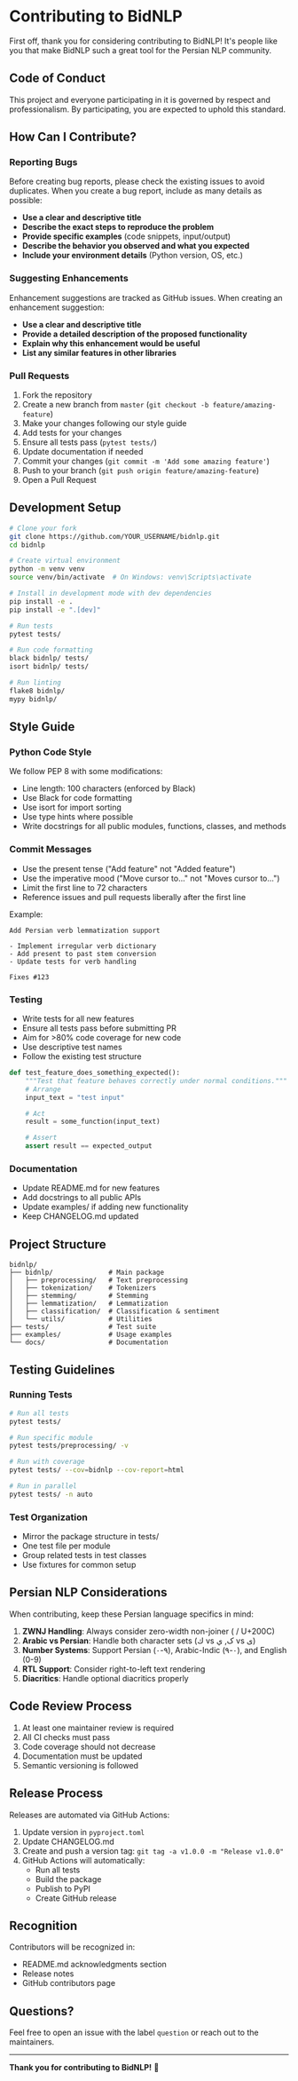 # Contributing to BidNLP

First off, thank you for considering contributing to BidNLP! It's people like you that make BidNLP such a great tool for the Persian NLP community.

## Code of Conduct

This project and everyone participating in it is governed by respect and professionalism. By participating, you are expected to uphold this standard.

## How Can I Contribute?

### Reporting Bugs

Before creating bug reports, please check the existing issues to avoid duplicates. When you create a bug report, include as many details as possible:

* **Use a clear and descriptive title**
* **Describe the exact steps to reproduce the problem**
* **Provide specific examples** (code snippets, input/output)
* **Describe the behavior you observed and what you expected**
* **Include your environment details** (Python version, OS, etc.)

### Suggesting Enhancements

Enhancement suggestions are tracked as GitHub issues. When creating an enhancement suggestion:

* **Use a clear and descriptive title**
* **Provide a detailed description of the proposed functionality**
* **Explain why this enhancement would be useful**
* **List any similar features in other libraries**

### Pull Requests

1. Fork the repository
2. Create a new branch from `master` (`git checkout -b feature/amazing-feature`)
3. Make your changes following our style guide
4. Add tests for your changes
5. Ensure all tests pass (`pytest tests/`)
6. Update documentation if needed
7. Commit your changes (`git commit -m 'Add some amazing feature'`)
8. Push to your branch (`git push origin feature/amazing-feature`)
9. Open a Pull Request

## Development Setup

```bash
# Clone your fork
git clone https://github.com/YOUR_USERNAME/bidnlp.git
cd bidnlp

# Create virtual environment
python -m venv venv
source venv/bin/activate  # On Windows: venv\Scripts\activate

# Install in development mode with dev dependencies
pip install -e .
pip install -e ".[dev]"

# Run tests
pytest tests/

# Run code formatting
black bidnlp/ tests/
isort bidnlp/ tests/

# Run linting
flake8 bidnlp/
mypy bidnlp/
```

## Style Guide

### Python Code Style

We follow PEP 8 with some modifications:

* Line length: 100 characters (enforced by Black)
* Use Black for code formatting
* Use isort for import sorting
* Use type hints where possible
* Write docstrings for all public modules, functions, classes, and methods

### Commit Messages

* Use the present tense ("Add feature" not "Added feature")
* Use the imperative mood ("Move cursor to..." not "Moves cursor to...")
* Limit the first line to 72 characters
* Reference issues and pull requests liberally after the first line

Example:
```
Add Persian verb lemmatization support

- Implement irregular verb dictionary
- Add present to past stem conversion
- Update tests for verb handling

Fixes #123
```

### Testing

* Write tests for all new features
* Ensure all tests pass before submitting PR
* Aim for >80% code coverage for new code
* Use descriptive test names
* Follow the existing test structure

```python
def test_feature_does_something_expected():
    """Test that feature behaves correctly under normal conditions."""
    # Arrange
    input_text = "test input"

    # Act
    result = some_function(input_text)

    # Assert
    assert result == expected_output
```

### Documentation

* Update README.md for new features
* Add docstrings to all public APIs
* Update examples/ if adding new functionality
* Keep CHANGELOG.md updated

## Project Structure

```
bidnlp/
├── bidnlp/              # Main package
│   ├── preprocessing/   # Text preprocessing
│   ├── tokenization/    # Tokenizers
│   ├── stemming/        # Stemming
│   ├── lemmatization/   # Lemmatization
│   ├── classification/  # Classification & sentiment
│   └── utils/           # Utilities
├── tests/               # Test suite
├── examples/            # Usage examples
└── docs/                # Documentation
```

## Testing Guidelines

### Running Tests

```bash
# Run all tests
pytest tests/

# Run specific module
pytest tests/preprocessing/ -v

# Run with coverage
pytest tests/ --cov=bidnlp --cov-report=html

# Run in parallel
pytest tests/ -n auto
```

### Test Organization

* Mirror the package structure in tests/
* One test file per module
* Group related tests in test classes
* Use fixtures for common setup

## Persian NLP Considerations

When contributing, keep these Persian language specifics in mind:

1. **ZWNJ Handling**: Always consider zero-width non-joiner (‌ / U+200C)
2. **Arabic vs Persian**: Handle both character sets (ك vs ک, ي vs ی)
3. **Number Systems**: Support Persian (۰-۹), Arabic-Indic (٠-٩), and English (0-9)
4. **RTL Support**: Consider right-to-left text rendering
5. **Diacritics**: Handle optional diacritics properly

## Code Review Process

1. At least one maintainer review is required
2. All CI checks must pass
3. Code coverage should not decrease
4. Documentation must be updated
5. Semantic versioning is followed

## Release Process

Releases are automated via GitHub Actions:

1. Update version in `pyproject.toml`
2. Update CHANGELOG.md
3. Create and push a version tag: `git tag -a v1.0.0 -m "Release v1.0.0"`
4. GitHub Actions will automatically:
   - Run all tests
   - Build the package
   - Publish to PyPI
   - Create GitHub release

## Recognition

Contributors will be recognized in:
* README.md acknowledgments section
* Release notes
* GitHub contributors page

## Questions?

Feel free to open an issue with the label `question` or reach out to the maintainers.

---

**Thank you for contributing to BidNLP!** 🎉
